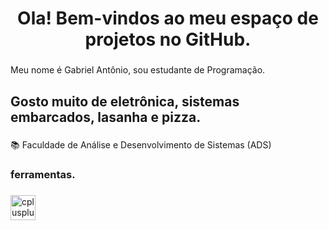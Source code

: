 <h1 align="center">Ola! Bem-vindos ao meu espaço de projetos no GitHub.</h1>

###

<p align="left">Meu nome é Gabriel Antônio, sou estudante de Programação.</p>

###

<h2 align="left">Gosto muito de eletrônica, sistemas embarcados, lasanha e pizza.</h2>

###

<p align="left">📚 Faculdade de Análise e Desenvolvimento de Sistemas (ADS)</p>

###

<h3 align="left">ferramentas.</h3>

###

<div align="left">
  <img src="https://cdn.jsdelivr.net/gh/devicons/devicon/icons/cplusplus/cplusplus-original.svg" height="40" alt="cplusplus logo"  />
</div>

###
